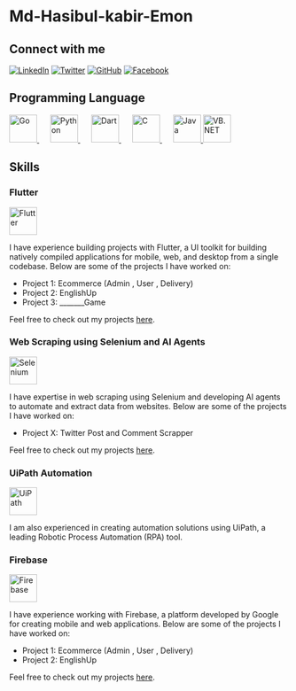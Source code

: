 # Md-Hasibul-kabir-Emon

## Connect with me

[![LinkedIn](https://img.shields.io/badge/LinkedIn-Profile-blue?style=flat-square&logo=linkedin)](https://www.linkedin.com/in/mdhasibul923853191) 
[![Twitter](https://img.shields.io/badge/Twitter-Profile-blue?style=flat-square&logo=twitter)](https://twitter.com/@hasib_kabi_emon) 
[![GitHub](https://img.shields.io/badge/GitHub-Profile-black?style=flat-square&logo=github)](https://github.com/hasibulkabiremon) 
[![Facebook](https://img.shields.io/badge/Facebook-Profile-blue?style=flat-square&logo=facebook)](https://facebook.com/hasibulc0) 

## Programming Language

<p align="left">
  <a href="https://golang.org/" target="_blank" style="margin-right: 20px;">
    <img src="https://upload.wikimedia.org/wikipedia/commons/0/05/Go_Logo_Blue.svg" alt="Go" height="50"/>
  </a>
  <a href="https://www.python.org/" target="_blank" style="margin-right: 20px;">
    <img src="https://www.python.org/static/img/python-logo.png" alt="Python" height="50"/>
  </a>
  <a href="https://dart.dev/" target="_blank" style="margin-right: 20px;">
    <img src="https://upload.wikimedia.org/wikipedia/commons/f/fe/Dart_programming_language_logo.svg" alt="Dart" height="50"/>
  </a>
  
  <a href="https://en.wikipedia.org/wiki/C_(programming_language)" target="_blank" style="margin-right: 20px;">
    <img src="https://upload.wikimedia.org/wikipedia/commons/1/18/C_Programming_Language.svg" alt="C" height="50"/>
  </a>
  <a href="https://www.java.com/" target="_blank">
    <img src="https://www.oracle.com/a/ocom/img/cb71-java-logo.png" alt="Java" height="50"/>
  </a>
  <a href="https://docs.microsoft.com/en-us/dotnet/visual-basic/" target="_blank">
    <img src="https://upload.wikimedia.org/wikipedia/commons/4/40/VB.NET_Logo.svg" alt="VB.NET" height="50"/>
  </a>
</p>


## Skills

### Flutter

<p align="left">
  <a href="https://flutter.dev/" target="_blank" style="margin-right: 20px;">
    <img src="https://upload.wikimedia.org/wikipedia/commons/1/17/Google-flutter-logo.png" alt="Flutter" height="50"/>
  </a>
</p>

I have experience building projects with Flutter, a UI toolkit for building natively compiled applications for mobile, web, and desktop from a single codebase. Below are some of the projects I have worked on:

- Project 1: Ecommerce (Admin , User , Delivery)
- Project 2: EnglishUp
- Project 3: _______Game

Feel free to check out my projects [here](https://github.com/hasibulkabiremon/Ecommerce-user).

### Web Scraping using Selenium and AI Agents

<p align="left">
  <a href="https://www.selenium.dev/" target="_blank" style="margin-right: 20px;">
    <img src="https://upload.wikimedia.org/wikipedia/commons/d/d5/Selenium_Logo.png" alt="Selenium" height="50"/>
  </a>
</p>

I have expertise in web scraping using Selenium and developing AI agents to automate and extract data from websites. Below are some of the projects I have worked on:

- Project X: Twitter Post and Comment Scrapper
  
Feel free to check out my projects [here](https://github.com/hasibulkabiremon/tweeter_data_scrapping).
### UiPath Automation

<p align="left">
  <a href="https://www.uipath.com/" target="_blank" style="margin-right: 20px;">
    <img src="https://upload.wikimedia.org/wikipedia/en/8/80/UiPath_2019_Corporate_Logo.png" alt="UiPath" height="50"/>
  </a>
</p>

I am also experienced in creating automation solutions using UiPath, a leading Robotic Process Automation (RPA) tool.

### Firebase

<p align="left">
  <a href="https://firebase.google.com/" target="_blank" style="margin-right: 20px;">
    <img src="https://www.gstatic.com/mobilesdk/160503_mobilesdk/logo/2x/firebase_28dp.png" alt="Firebase" height="50"/>
  </a>
</p>

I have experience working with Firebase, a platform developed by Google for creating mobile and web applications. Below are some of the projects I have worked on:

- Project 1: Ecommerce (Admin , User , Delivery)
- Project 2: EnglishUp

Feel free to check out my projects [here](https://github.com/hasibulkabiremon/Ecommerce-user).
